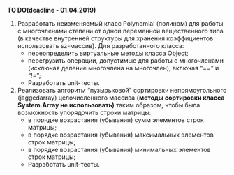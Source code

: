 <b>TO DO(deadline - 01.04.2019)</b>
1.  Разработать неизменяемый класс Polynomial (полином) для работы с многочленами степени  от одной переменной вещественного типа (в качестве внутренней структуры для хранения коэффициентов использовать sz-массив).
Для разработанного класса:
      -	переопределить виртуальные методы класса Object;
      -	перегрузить операции, допустимые для работы с многочленами (исключая деление многочлена на многочлен), включая “==” и “!=”;
      - Разработать unit-тесты.
2.  Реализовать алгоритм “пузырьковой” сортировки непрямоугольного (jaggedarray) 
целочисленного массива <b>(методы сортировки класса System.Array не использовать)</b> таким образом,
чтобы была возможность упорядочить строки матрицы: 
      -	в порядке возрастания (убывания) сумм элементов строк матрицы;
      -	в порядке возрастания (убывания) максимальных элементов строк матрицы;
      -	в порядке возрастания (убывания) минимальных элементов строк матрицы;
      - Разработать unit-тесты.
